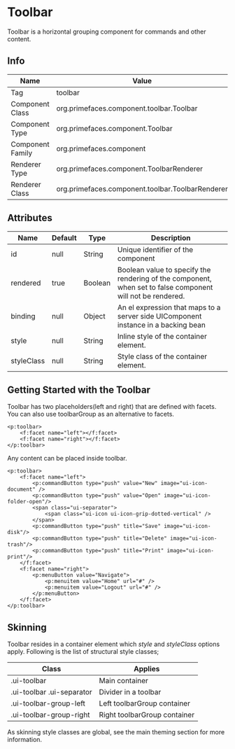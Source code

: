 # Toolbar

Toolbar is a horizontal grouping component for commands and other content.

## Info

| Name | Value |
| - | - |
| Tag | toolbar
| Component Class | org.primefaces.component.toolbar.Toolbar
| Component Type | org.primefaces.component.Toolbar
| Component Family | org.primefaces.component |
| Renderer Type | org.primefaces.component.ToolbarRenderer
| Renderer Class | org.primefaces.component.toolbar.ToolbarRenderer

## Attributes

| Name | Default | Type | Description | 
| --- | --- | --- | --- |
id | null | String | Unique identifier of the component
rendered | true | Boolean | Boolean value to specify the rendering of the component, when set to false component will not be rendered.
binding | null | Object | An el expression that maps to a server side UIComponent instance in a backing bean
style | null | String | Inline style of the container element.
styleClass | null | String | Style class of the container element.

## Getting Started with the Toolbar
Toolbar has two placeholders(left and right) that are defined with facets. You can also use
toolbarGroup as an alternative to facets.

```xhtml
<p:toolbar>
    <f:facet name="left"></f:facet>
    <f:facet name="right"></f:facet>
</p:toolbar>
```
Any content can be placed inside toolbar.


```xhtml
<p:toolbar>
    <f:facet name="left">
        <p:commandButton type="push" value="New" image="ui-icon-document" />
        <p:commandButton type="push" value="Open" image="ui-icon-folder-open"/>
        <span class="ui-separator">
            <span class="ui-icon ui-icon-grip-dotted-vertical" />
        </span>
        <p:commandButton type="push" title="Save" image="ui-icon-disk"/>
        <p:commandButton type="push" title="Delete" image="ui-icon-trash"/>
        <p:commandButton type="push" title="Print" image="ui-icon-print"/>
    </f:facet>
    <f:facet name="right">
        <p:menuButton value="Navigate">
            <p:menuitem value="Home" url="#" />
            <p:menuitem value="Logout" url="#" />
        </p:menuButton>
    </f:facet>
</p:toolbar>
```
## Skinning
Toolbar resides in a container element which _style_ and _styleClass_ options apply. Following is the list
of structural style classes;

| Class | Applies | 
| --- | --- | 
.ui-toolbar | Main container
.ui-toolbar .ui-separator | Divider in a toolbar
.ui-toolbar-group-left | Left toolbarGroup container
.ui-toolbar-group-right | Right toolbarGroup container

As skinning style classes are global, see the main theming section for more information.

